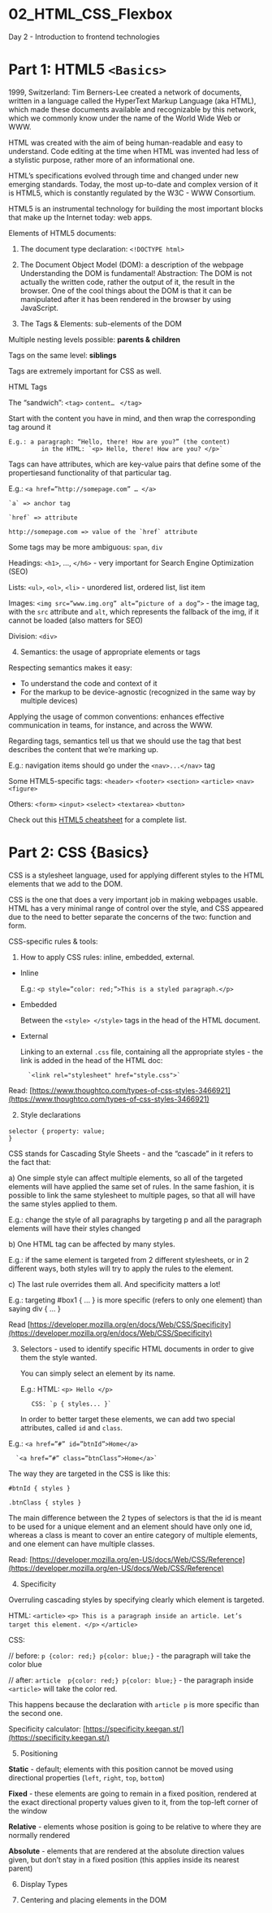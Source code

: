 # 02_HTML_CSS_Flexbox
Day 2 - Introduction to frontend technologies



# Part 1: HTML5  `<Basics>`

1999, Switzerland: Tim Berners-Lee created a network of documents, written in a language called the HyperText Markup Language (aka HTML), which made these documents available and recognizable by this network, which we commonly know under the name of the World Wide Web or WWW.

HTML was created with the aim of being human-readable and easy to understand.
Code editing at the time when HTML was invented had less of a stylistic purpose, rather more of an informational one.

HTML’s specifications evolved through time and changed under new emerging standards. Today, the most up-to-date and complex version of it is HTML5, which is constantly regulated by the W3C - WWW Consortium.

HTML5 is an instrumental technology for building the most important blocks that make up the Internet today: web apps.

Elements of HTML5 documents:

1. The document type declaration: `<!DOCTYPE html>` 

2. The Document Object Model (DOM): a description of the webpage 
  Understanding the DOM is fundamental!
  Abstraction: The DOM is not actually the written code, rather the output of it, the result in the browser.
  One of the cool things about the DOM is that it can be manipulated after it has been rendered in the browser by using JavaScript.

3. The Tags & Elements: sub-elements of the DOM

Multiple nesting levels possible: **parents & children**

Tags on the same level: **siblings**



Tags are extremely important for CSS as well.

HTML Tags

The “sandwich”:
  `<tag>`
	 `content… `
  `</tag>`

Start with the content you have in mind, and then wrap the corresponding tag around it

	E.g.: a paragraph: “Hello, there! How are you?” (the content)
	         in the HTML: `<p> Hello, there! How are you? </p>`
          
Tags can have attributes, which are key-value pairs that define some of the propertiesand functionality of that particular tag.

E.g.: `<a href=”http://somepage.com” … </a>`
	
	`a` => anchor tag
	
	`href` => attribute
	
	http://somepage.com => value of the `href` attribute

Some tags may be more ambiguous: `span`, `div`

Headings: `<h1>`, …, `</h6>` - very important for Search Engine Optimization (SEO)

Lists: `<ul>`, `<ol>`, `<li>` - unordered list, ordered list, list item

Images: `<img src=”www.img.org” alt=”picture of a dog”>` - the image tag, with the `src` attribute and `alt`, which represents the fallback of the img, if it cannot be loaded (also matters for SEO)

Division: `<div>`



4. Semantics: the usage of appropriate elements or tags

Respecting semantics makes it easy:
* To understand the code and context of it
* For the markup to be device-agnostic (recognized in the same way by multiple devices)

Applying the usage of common conventions: enhances effective communication in teams, for instance, and across the WWW.

Regarding tags, semantics tell us that we should use the tag that best describes the content that we’re marking up.

E.g.: navigation items should go under the `<nav>...</nav>` tag

Some HTML5-specific tags:
`<header>`
`<footer>`
`<section>`
`<article>`
`<nav>`
`<figure>`

Others:
`<form>`
`<input>`
`<select>`
`<textarea>`
`<button>`

Check out this [HTML5 cheatsheet](https://websitesetup.org/HTML5-cheat-sheet.pdf) for a complete list.

# Part 2: CSS {Basics}
CSS is a stylesheet language, used for applying different styles to the HTML elements that we add to the DOM.

CSS is the one that does a very important job in making webpages usable. HTML has a very minimal range of control over the style, and CSS appeared due to the need to better separate the concerns of the two: function and form.


CSS-specific rules & tools:
1. How to apply CSS rules: inline, embedded, external.

* Inline
		
	E.g.: `<p style=”color: red;”>This is a styled paragraph.</p>`

* Embedded
			
	Between the `<style> </style>` tags in the head of the HTML document.	
	
* External 
		
	Linking to an external `.css` file, containing all the appropriate styles - the link is added in the head of the HTML doc: 
    
    	`<link rel="stylesheet" href="style.css">`

Read:	[https://www.thoughtco.com/types-of-css-styles-3466921](https://www.thoughtco.com/types-of-css-styles-3466921)

2. Style declarations

`selector {`
  `property: value;`	
`}`

CSS stands for Cascading Style Sheets - and the “cascade” in it refers to the fact that:

a) One simple style can affect multiple elements, so all of the targeted elements will have applied the same set of rules. In the same fashion, it is possible to link the same stylesheet to multiple pages, so that all will have the same styles applied to them.

E.g.: change the style of all paragraphs by targeting p and all the paragraph elements will have their styles changed


b) One HTML tag can be affected by many styles.

E.g.: if the same element is targeted from 2 different stylesheets, or in 2 different ways, both styles will try to apply the rules to the element.


c) The last rule overrides them all. And specificity matters a lot! 

E.g.: targeting #box1 { … } is more specific (refers to only one element) than saying div { … }


Read [https://developer.mozilla.org/en/docs/Web/CSS/Specificity](https://developer.mozilla.org/en/docs/Web/CSS/Specificity)


3. Selectors - used to identify specific HTML documents in order to give them the style wanted. 

	You can simply select an element by its name.


	E.g.: HTML: `<p> Hello </p>`
	        
	      CSS: `p { styles... }`


	In order to better target these elements, we can add two special attributes, called `id` and `class`.

E.g.: `<a href=”#” id=”btnId”>Home</a>`
     
      `<a href=”#” class=”btnClass”>Home</a>`


The way they are targeted in the CSS is like this:

`#btnId { styles }`

`.btnClass { styles }`

The main difference between the 2 types of selectors is that the id is meant to be used for a unique element and an element should have only one id, whereas a class is meant to cover an entire category of multiple elements, and one element can have multiple classes.

Read: [https://developer.mozilla.org/en-US/docs/Web/CSS/Reference](https://developer.mozilla.org/en-US/docs/Web/CSS/Reference)


4. Specificity

Overruling cascading styles by specifying clearly which element is targeted.

HTML:
`<article>`
	`<p> This is a paragraph inside an article. Let’s target this element. </p>`
`</article>`

CSS:

// before:  `p {color: red;} p{color: blue;}` - the paragraph will take the color blue

// after: `article  p{color: red;} p{color: blue;}` - the paragraph inside `<article>` will take the color red.


This happens because the declaration with `article p` is more specific than the second one.

Specificity calculator: [https://specificity.keegan.st/](https://specificity.keegan.st/)




5. Positioning 

**Static** - default; elements with this position cannot be moved using directional properties (`left`, `right`, `top`, `bottom`)

**Fixed** - these elements are going to remain in a fixed position, rendered at the exact directional property values given to it, from the top-left corner of the window

**Relative** - elements whose position is going to be relative to where they are normally rendered

**Absolute** - elements that are rendered at the absolute direction values given, but don’t stay in a fixed position (this applies inside its nearest parent)




6. Display Types




7. Centering and placing elements in the DOM

